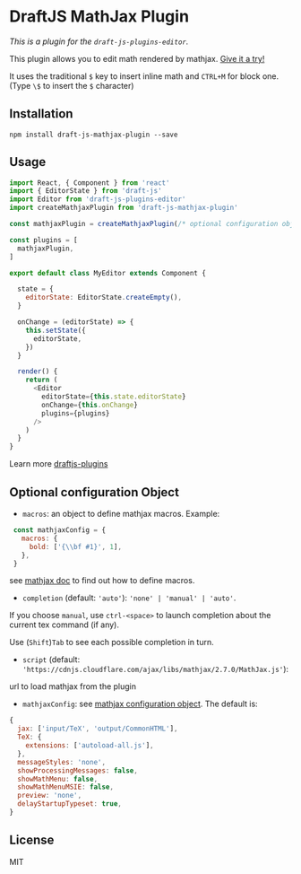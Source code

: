 # DraftJS MathJax Plugin

*This is a plugin for the `draft-js-plugins-editor`.*

This plugin allows you to edit math rendered by mathjax. [Give it a try!](https://efloti.github.io/draft-js-mathjax-plugin/)

It uses the traditional `$` key to insert inline math and `CTRL+M` for block one. (Type `\$` to insert the `$` character)

## Installation

```
npm install draft-js-mathjax-plugin --save
```

## Usage

```js
import React, { Component } from 'react'
import { EditorState } from 'draft-js'
import Editor from 'draft-js-plugins-editor'
import createMathjaxPlugin from 'draft-js-mathjax-plugin'

const mathjaxPlugin = createMathjaxPlugin(/* optional configuration object */)

const plugins = [
  mathjaxPlugin,
]

export default class MyEditor extends Component {

  state = {
    editorState: EditorState.createEmpty(),
  }

  onChange = (editorState) => {
    this.setState({
      editorState,
    })
  }

  render() {
    return (
      <Editor
        editorState={this.state.editorState}
        onChange={this.onChange}
        plugins={plugins}
      />
    )
  }
}
```

Learn more [draftjs-plugins](https://github.com/draft-js-plugins/draft-js-plugins)

## Optional configuration Object

  - `macros`: an object to define mathjax macros. Example:
  
 ```js
  const mathjaxConfig = {
    macros: {
      bold: ['{\\bf #1}', 1],
    },
  }
 ```
  
  see [mathjax doc](http://docs.mathjax.org/en/latest/tex.html?highlight=macros#defining-tex-macros) to find out how to define macros.
  - `completion` (default: `'auto'`): `'none' | 'manual' | 'auto'`.
  
  If you choose `manual`, use `ctrl-<space>` to launch completion about the current tex command (if any).
  
  Use (`Shift`)`Tab` to see each possible completion in turn.
  - `script` (default: `'https://cdnjs.cloudflare.com/ajax/libs/mathjax/2.7.0/MathJax.js'`): 
  
  url to load mathjax from the plugin
  - `mathjaxConfig`: see [mathjax configuration object](http://docs.mathjax.org/en/latest/options/index.html). The default is:
  
  ```js
  {                                                        
    jax: ['input/TeX', 'output/CommonHTML'],                                       
    TeX: {                                                                         
      extensions: ['autoload-all.js'],                                             
    },                                                                             
    messageStyles: 'none',                                                         
    showProcessingMessages: false,                                                 
    showMathMenu: false,                                                           
    showMathMenuMSIE: false,                                                       
    preview: 'none',                                                               
    delayStartupTypeset: true,                                                     
  }
  ```

## License

MIT
